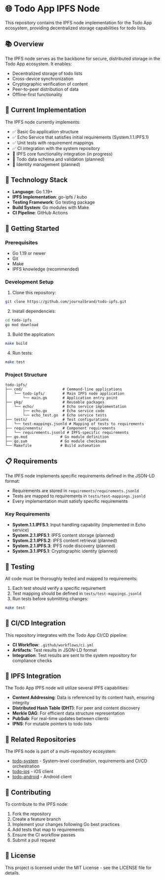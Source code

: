 <!-- === WATCHER HEADER START === -->
<!-- File: todo-ipfs/README.md -->
<!-- Managed by file watcher -->
<!-- === WATCHER HEADER END === -->
# 🌐 Todo App IPFS Node

This repository contains the IPFS node implementation for the Todo App ecosystem, providing decentralized storage capabilities for todo lists.

## 📚 Overview

The IPFS node serves as the backbone for secure, distributed storage in the Todo App ecosystem. It enables:

- Decentralized storage of todo lists
- Cross-device synchronization
- Cryptographic verification of content
- Peer-to-peer distribution of data
- Offline-first functionality

## 🧩 Current Implementation

The IPFS node currently implements:

- ✅ Basic Go application structure
- ✅ Echo Service that satisfies initial requirements (System.1.1.IPFS.1)
- ✅ Unit tests with requirement mappings
- ✅ CI integration with the system repository
- 🚧 IPFS core functionality integration (in progress)
- 🚧 Todo data schema and validation (planned)
- 🚧 Identity management (planned)

## 🔧 Technology Stack

- **Language**: Go 1.19+
- **IPFS Implementation**: go-ipfs / kubo
- **Testing Framework**: Go testing package
- **Build System**: Go modules with Make
- **CI Pipeline**: GitHub Actions

## 🚀 Getting Started

### Prerequisites

- Go 1.19 or newer
- Git
- Make
- IPFS knowledge (recommended)

### Development Setup

1. Clone this repository:
```bash
git clone https://github.com/journalbrand/todo-ipfs.git
```

2. Install dependencies:
```bash
cd todo-ipfs
go mod download
```

3. Build the application:
```bash
make build
```

4. Run tests:
```bash
make test
```

### Project Structure

```
todo-ipfs/
├── cmd/                  # Command-line applications
│   └── todo-ipfs/        # Main IPFS node application
│       └── main.go       # Application entry point
├── pkg/                  # Reusable packages
│   └── echo/             # Echo service implementation
│       ├── echo.go       # Echo service code
│       └── echo_test.go  # Echo service tests
├── tests/                # Test configurations
│   └── test-mappings.jsonld # Mapping of tests to requirements
├── requirements/         # Component requirements
│   └── requirements.jsonld # IPFS-specific requirements
├── go.mod               # Go module definition
├── go.sum               # Go module checksums
└── Makefile             # Build automation
```

## 📋 Requirements

The IPFS node implements specific requirements defined in the JSON-LD format:

- Requirements are stored in `requirements/requirements.jsonld`
- Tests are mapped to requirements in `tests/test-mappings.jsonld`
- Every implementation must satisfy specific requirements

### Key Requirements

- **System.1.1.IPFS.1**: Input handling capability (implemented in Echo service)
- **System.2.1.IPFS.1**: IPFS content storage (planned)
- **System.2.1.IPFS.2**: IPFS content retrieval (planned)
- **System.2.1.IPFS.3**: IPFS node discovery (planned)
- **System.3.1.IPFS.1**: Cryptographic identity (planned)

## 🧪 Testing

All code must be thoroughly tested and mapped to requirements:

1. Each test should verify a specific requirement
2. Test mapping should be defined in `tests/test-mappings.jsonld`
3. Run tests before submitting changes:
```bash
make test
```

## 🔄 CI/CD Integration

This repository integrates with the Todo App CI/CD pipeline:

- **CI Workflow**: `.github/workflows/ci.yml`
- **Artifacts**: Test results in JSON-LD format
- **Integration**: Test results are sent to the system repository for compliance checks

## 🔌 IPFS Integration

The Todo App IPFS node will utilize several IPFS capabilities:

- **Content Addressing**: Data is referenced by its content hash, ensuring integrity
- **Distributed Hash Table (DHT)**: For peer and content discovery
- **Merkle DAG**: For efficient data structure representation
- **PubSub**: For real-time updates between clients
- **IPNS**: For mutable pointers to todo lists

## 🔗 Related Repositories

The IPFS node is part of a multi-repository ecosystem:

- [todo-system](https://github.com/journalbrand/todo-system) - System-level coordination, requirements and CI/CD orchestration
- [todo-ios](https://github.com/journalbrand/todo-ios) - iOS client
- [todo-android](https://github.com/journalbrand/todo-android) - Android client

## 📝 Contributing

To contribute to the IPFS node:

1. Fork the repository
2. Create a feature branch
3. Implement your changes following Go best practices
4. Add tests that map to requirements
5. Ensure the CI workflow passes
6. Submit a pull request

## 📜 License

This project is licensed under the MIT License - see the LICENSE file for details. 
